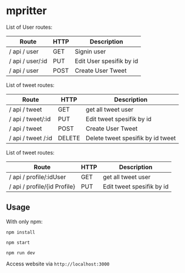 # mpritter



 List of User routes:


 |           Route        |  HTTP  |             Description               |
 | ---------------------- | ------ | ------------------------------------- |
 | / api / user             | GET    |Signin user                   |
 | / api / user/:id        | PUT    | Edit User spesifik by id                   |
 | / api / user           | POST   | Create User Tweet                       |


List of tweet routes:

 |           Route        |  HTTP  |             Description               |
 | ---------------------- | ------ | ------------------------------------- |
 | / api / tweet             | GET    |get all tweet user                   |
 | / api / tweet/:id        | PUT    | Edit tweet spesifik by id                   |
 | / api / tweet           | POST   | Create User Tweet                       |
 | / api / tweet /:id          | DELETE   | Delete tweet spesifik by id tweet                    |

 List of tweet routes:

  |           Route        |  HTTP  |             Description               |
  | ---------------------- | ------ | ------------------------------------- |
  | / api / profile/:idUser             | GET    |get all tweet user                   |
  | / api / profile/{id Profile}        | PUT    | Edit tweet spesifik by id                   |




 ## Usage

 With only npm:

 ```
 npm install

 npm start

 npm run dev

 ```

 Access website via `http://localhost:3000`
